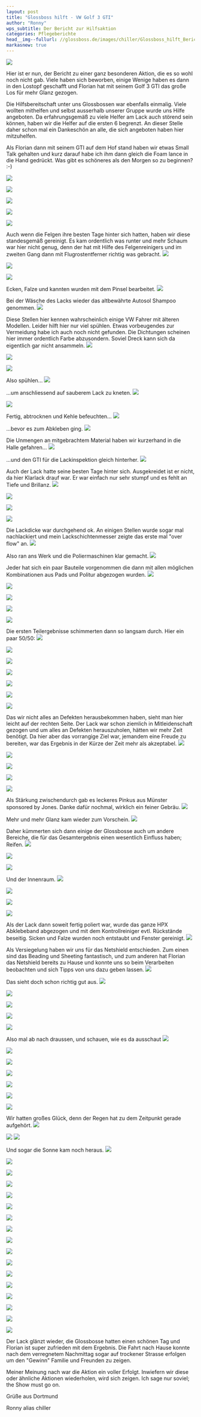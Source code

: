 ```yaml
---
layout: post
title: "Glossboss hilft - VW Golf 3 GTI"
author: "Ronny"
wps_subtitle: Der Bericht zur Hilfsaktion
categories: Pflegeberichte
head__img--fullurl: //glossboss.de/images/chiller/Glossboss_hilft_Bericht/Golf3GTI24.jpg
markasnew: true
---
```

![](https://glossboss.de/images/chiller/Glossboss_hilft_Bericht/glossbosshilft_banner.png)


Hier ist er nun, der Bericht zu einer ganz besonderen Aktion, die es so wohl noch nicht gab. Viele haben sich beworben, einige Wenige haben es dann in den Lostopf geschafft und Florian hat mit seinem Golf 3 GTI das große Los für mehr Glanz gezogen. 

Die Hilfsbereitschaft unter uns Glossbossen war ebenfalls einmalig. Viele wollten mithelfen und selbst ausserhalb unserer Gruppe wurde uns Hilfe angeboten. Da erfahrungsgemäß zu viele Helfer am Lack auch störend sein können, haben wir die Helfer auf die ersten 6 begrenzt. An dieser Stelle daher schon mal ein Dankeschön an alle, die sich angeboten haben hier mitzuhelfen.

Als Florian dann mit seinem GTI auf dem Hof stand haben wir etwas Small Talk gehalten und kurz darauf habe ich ihm dann gleich die Foam lance in die Hand gedrückt. Was gibt es schöneres als den Morgen so zu beginnen? :-)

![](https://glossboss.de/images/chiller/Glossboss_hilft_Bericht/Golf3GTI01.jpg)


![](https://glossboss.de/images/chiller/Glossboss_hilft_Bericht/Golf3GTI02.jpg)


![](https://glossboss.de/images/chiller/Glossboss_hilft_Bericht/Golf3GTI03.jpg)


![](https://glossboss.de/images/chiller/Glossboss_hilft_Bericht/Golf3GTI04.jpg)


![](https://glossboss.de/images/chiller/Glossboss_hilft_Bericht/Golf3GTI05.jpg)


Auch wenn die Felgen ihre besten Tage hinter sich hatten, haben wir diese standesgemäß gereinigt. Es kam ordentlich was runter und mehr Schaum war hier nicht genug, denn der hat mit Hilfe des Felgenreinigers und im zweiten Gang dann mit Flugrostentferner richtig was gebracht.
![](https://glossboss.de/images/chiller/Glossboss_hilft_Bericht/Golf3GTI08.jpg)

![](https://glossboss.de/images/chiller/Glossboss_hilft_Bericht/JonesGolf3GTI02.jpg)

![](https://glossboss.de/images/chiller/Glossboss_hilft_Bericht/Golf3GTI09.jpg)

Ecken, Falze und kannten wurden mit dem Pinsel bearbeitet.
![](https://glossboss.de/images/chiller/Glossboss_hilft_Bericht/JonesGolf3GTI01.jpg)

Bei der Wäsche des Lacks wieder das altbewährte Autosol Shampoo genommen.
![](https://glossboss.de/images/chiller/Glossboss_hilft_Bericht/JonesGolf3GTI03.jpg)

Diese Stellen hier kennen wahrscheinlich einige VW Fahrer mit älteren Modellen. Leider hilft hier nur viel spühlen. Etwas vorbeugendes zur Vermeidung habe ich auch noch nicht gefunden. Die Dichtungen scheinen hier immer ordentlich Farbe abzusondern. Soviel Dreck kann sich da eigentlich gar nicht ansammeln.
![](https://glossboss.de/images/chiller/Glossboss_hilft_Bericht/JonesGolf3GTI04.jpg)

![](https://glossboss.de/images/chiller/Glossboss_hilft_Bericht/JonesGolf3GTI05.jpg)

![](https://glossboss.de/images/chiller/Glossboss_hilft_Bericht/JonesGolf3GTI07.jpg)

Also spühlen...
![](https://glossboss.de/images/chiller/Glossboss_hilft_Bericht/JonesGolf3GTI08.jpg)

...um anschliessend auf sauberem Lack zu kneten.
![](https://glossboss.de/images/chiller/Glossboss_hilft_Bericht/JonesGolf3GTI09.jpg)


![](https://glossboss.de/images/chiller/Glossboss_hilft_Bericht/JonesGolf3GTI10.jpg)

Fertig, abtrocknen und Kehle befeuchten...
![](https://glossboss.de/images/chiller/Glossboss_hilft_Bericht/JonesGolf3GTI11.jpg)

...bevor es zum Abkleben ging. 
![](https://glossboss.de/images/chiller/Glossboss_hilft_Bericht/JonesGolf3GTI14.jpg)

Die Unmengen an mitgebrachtem Material haben wir kurzerhand in die Halle gefahren...
![](https://glossboss.de/images/chiller/Glossboss_hilft_Bericht/JonesGolf3GTI13.jpg)

...und den GTI für die Lackinspektion gleich hinterher.
![](https://glossboss.de/images/chiller/Glossboss_hilft_Bericht/JonesGolf3GTI16.jpg)

Auch der Lack hatte seine besten Tage hinter sich. Ausgekreidet ist er nicht, da hier Klarlack drauf war. Er war einfach nur sehr stumpf und es fehlt an Tiefe und Brillanz.
![](https://glossboss.de/images/chiller/Glossboss_hilft_Bericht/JonesGolf3GTI17.jpg)


![](https://glossboss.de/images/chiller/Glossboss_hilft_Bericht/JonesGolf3GTI18.jpg)


![](https://glossboss.de/images/chiller/Glossboss_hilft_Bericht/JonesGolf3GTI19.jpg)


![](https://glossboss.de/images/chiller/Glossboss_hilft_Bericht/JonesGolf3GTI20.jpg)

Die Lackdicke war durchgehend ok. An einigen Stellen wurde sogar mal nachlackiert und mein Lackschichtenmesser zeigte das erste mal "over flow" an.
![](https://glossboss.de/images/chiller/Glossboss_hilft_Bericht/JonesGolf3GTI43.jpg)

Also ran ans Werk und die Poliermaschinen klar gemacht.
![](https://glossboss.de/images/chiller/Glossboss_hilft_Bericht/JonesGolf3GTI28.jpg)

Jeder hat sich ein paar Bauteile vorgenommen die dann mit allen möglichen Kombinationen aus Pads und Politur abgezogen wurden.
![](https://glossboss.de/images/chiller/Glossboss_hilft_Bericht/JonesGolf3GTI30.jpg)

![](https://glossboss.de/images/chiller/Glossboss_hilft_Bericht/JonesGolf3GTI32.jpg)

![](https://glossboss.de/images/chiller/Glossboss_hilft_Bericht/JonesGolf3GTI33.jpg)

![](https://glossboss.de/images/chiller/Glossboss_hilft_Bericht/JonesGolf3GTI35.jpg)

![](https://glossboss.de/images/chiller/Glossboss_hilft_Bericht/JonesGolf3GTI36.jpg)

Die ersten Teilergebnisse schimmerten dann so langsam durch. Hier ein paar 50/50:
![](https://glossboss.de/images/chiller/Glossboss_hilft_Bericht/Golf3GTI10.jpg)

![](https://glossboss.de/images/chiller/Glossboss_hilft_Bericht/Golf3GTI11.jpg)

![](https://glossboss.de/images/chiller/Glossboss_hilft_Bericht/Golf3GTI13.jpg)

![](https://glossboss.de/images/chiller/Glossboss_hilft_Bericht/JonesGolf3GTI24.jpg)

![](https://glossboss.de/images/chiller/Glossboss_hilft_Bericht/JonesGolf3GTI51.jpg)

![](https://glossboss.de/images/chiller/Glossboss_hilft_Bericht/JonesGolf3GTI25.jpg)

![](https://glossboss.de/images/chiller/Glossboss_hilft_Bericht/JonesGolf3GTI26.jpg)

Das wir nicht alles an Defekten herausbekommen haben, sieht man hier leicht auf der rechten Seite. Der Lack war schon ziemlich in Mitleidenschaft gezogen und um alles an Defekten herauszuholen, hätten wir mehr Zeit benötigt. Da hier aber das vorrangige Ziel war, jemandem eine Freude zu bereiten, war das Ergebnis in der Kürze der Zeit mehr als akzeptabel.
![](https://glossboss.de/images/chiller/Glossboss_hilft_Bericht/JonesGolf3GTI27.jpg)

![](https://glossboss.de/images/chiller/Glossboss_hilft_Bericht/JonesGolf3GTI39.jpg)

![](https://glossboss.de/images/chiller/Glossboss_hilft_Bericht/JonesGolf3GTI40.jpg)

![](https://glossboss.de/images/chiller/Glossboss_hilft_Bericht/JonesGolf3GTI41.jpg)

![](https://glossboss.de/images/chiller/Glossboss_hilft_Bericht/JonesGolf3GTI44.jpg)

Als Stärkung zwischendurch gab es leckeres Pinkus aus Münster sponsored by Jones. Danke dafür nochmal, wirklich ein feiner Gebräu.
![](https://glossboss.de/images/chiller/Glossboss_hilft_Bericht/JonesGolf3GTI45.jpg)

Mehr und mehr Glanz kam wieder zum Vorschein.
![](https://glossboss.de/images/chiller/Glossboss_hilft_Bericht/JonesGolf3GTI37.jpg)

Daher kümmerten sich dann einige der Glossbosse auch um andere Bereiche, die für das Gesamtergebnis einen wesentlich Einfluss haben; Reifen.
![](https://glossboss.de/images/chiller/Glossboss_hilft_Bericht/JonesGolf3GTI21.jpg)

![](https://glossboss.de/images/chiller/Glossboss_hilft_Bericht/JonesGolf3GTI22.jpg)

![](https://glossboss.de/images/chiller/Glossboss_hilft_Bericht/JonesGolf3GTI23.jpg)

Und der Innenraum.
![](https://glossboss.de/images/chiller/Glossboss_hilft_Bericht/JonesGolf3GTI46.jpg)

![](https://glossboss.de/images/chiller/Glossboss_hilft_Bericht/JonesGolf3GTI48.jpg)

![](https://glossboss.de/images/chiller/Glossboss_hilft_Bericht/JonesGolf3GTI50.jpg)

![](https://glossboss.de/images/chiller/Glossboss_hilft_Bericht/JonesGolf3GTI52.jpg)

Als der Lack dann soweit fertig poliert war, wurde das ganze HPX Abklebeband abgezogen und mit dem Kontrollreiniger evtl. Rückstände beseitig. Sicken und Falze wurden noch entstaubt und Fenster gereinigt.
![](https://glossboss.de/images/chiller/Glossboss_hilft_Bericht/Golf3GTI15.jpg)

Als Versiegelung haben wir uns für das Netshield entschieden. Zum einen sind das Beading und Sheeting fantastisch, und zum anderen hat Florian das Netshield bereits zu Hause und konnte uns so beim Verarbeiten beobachten und sich Tipps von uns dazu geben lassen.
![](https://glossboss.de/images/chiller/Glossboss_hilft_Bericht/Golf3GTI16.jpg)

Das sieht doch schon richtig gut aus.
![](https://glossboss.de/images/chiller/Glossboss_hilft_Bericht/Golf3GTI17.jpg)

![](https://glossboss.de/images/chiller/Glossboss_hilft_Bericht/Golf3GTI18.jpg)

![](https://glossboss.de/images/chiller/Glossboss_hilft_Bericht/Golf3GTI19.jpg)

![](https://glossboss.de/images/chiller/Glossboss_hilft_Bericht/Golf3GTI21.jpg)

![](https://glossboss.de/images/chiller/Glossboss_hilft_Bericht/Golf3GTI22.jpg)

Also mal ab nach draussen, und schauen, wie es da ausschaut
![](https://glossboss.de/images/chiller/Glossboss_hilft_Bericht/Golf3GTI23.jpg)

![](https://glossboss.de/images/chiller/Glossboss_hilft_Bericht/Golf3GTI24.jpg)

![](https://glossboss.de/images/chiller/Glossboss_hilft_Bericht/JonesGolf3GTI58.jpg)

![](https://glossboss.de/images/chiller/Glossboss_hilft_Bericht/JonesGolf3GTI59.jpg)

![](https://glossboss.de/images/chiller/Glossboss_hilft_Bericht/JonesGolf3GTI60.jpg)

![](https://glossboss.de/images/chiller/Glossboss_hilft_Bericht/JonesGolf3GTI61.jpg)

![](https://glossboss.de/images/chiller/Glossboss_hilft_Bericht/JonesGolf3GTI62.jpg)

Wir hatten großes Glück, denn der Regen hat zu dem Zeitpunkt gerade aufgehört.
![](https://glossboss.de/images/chiller/Glossboss_hilft_Bericht/JonesGolf3GTI63.jpg)

![](https://glossboss.de/images/chiller/Glossboss_hilft_Bericht/JonesGolf3GTI64.jpg)
![](https://glossboss.de/images/chiller/Glossboss_hilft_Bericht/Golf3GTI25.jpg)

Und sogar die Sonne kam noch heraus.
![](https://glossboss.de/images/chiller/Glossboss_hilft_Bericht/Golf3GTI26.jpg)

![](https://glossboss.de/images/chiller/Glossboss_hilft_Bericht/JonesGolf3GTI65.jpg)

![](https://glossboss.de/images/chiller/Glossboss_hilft_Bericht/JonesGolf3GTI66.jpg)

![](https://glossboss.de/images/chiller/Glossboss_hilft_Bericht/JonesGolf3GTI67.jpg)

![](https://glossboss.de/images/chiller/Glossboss_hilft_Bericht/JonesGolf3GTI68.jpg)

![](https://glossboss.de/images/chiller/Glossboss_hilft_Bericht/JonesGolf3GTI69.jpg)

![](https://glossboss.de/images/chiller/Glossboss_hilft_Bericht/Golf3GTI27.jpg)

![](https://glossboss.de/images/chiller/Glossboss_hilft_Bericht/Golf3GTI28.jpg)

![](https://glossboss.de/images/chiller/Glossboss_hilft_Bericht/Golf3GTI29.jpg)

![](https://glossboss.de/images/chiller/Glossboss_hilft_Bericht/Golf3GTI30.jpg)

![](https://glossboss.de/images/chiller/Glossboss_hilft_Bericht/JonesGolf3GTI70.jpg)

![](https://glossboss.de/images/chiller/Glossboss_hilft_Bericht/JonesGolf3GTI71.jpg)

![](https://glossboss.de/images/chiller/Glossboss_hilft_Bericht/JonesGolf3GTI73.jpg)

![](https://glossboss.de/images/chiller/Glossboss_hilft_Bericht/JonesGolf3GTI74.jpg)

![](https://glossboss.de/images/chiller/Glossboss_hilft_Bericht/JonesGolf3GTI75.jpg)

![](https://glossboss.de/images/chiller/Glossboss_hilft_Bericht/Golf3GTI31.jpg)

![](https://glossboss.de/images/chiller/Glossboss_hilft_Bericht/JonesGolf3GTI77.jpg)

Der Lack glänzt wieder, die Glossbosse hatten einen schönen Tag und Florian ist super zufrieden mit dem Ergebnis. Die Fahrt nach Hause konnte nach dem verregnetem Nachmittag sogar auf trockener Strasse erfolgen um den "Gewinn" Familie und Freunden zu zeigen. 

Meiner Meinung nach war die Aktion ein voller Erfolgt. Inwiefern wir diese oder ähnliche Aktionen wiederholen, wird sich zeigen. Ich sage nur soviel; the Show must go on.


Grüße aus Dortmund

Ronny alias chiller
